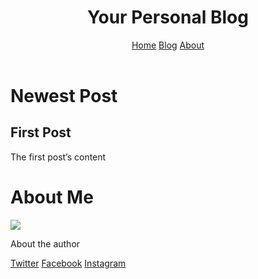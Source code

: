 

<!DOCTYPE html>
<html>
   <head>
      <title>Personal Blog</title>
      </head> 
   <body>
      <header>   
      <h1>Your Personal Blog</h1>
      <nav>
         <a href=”domain.tld/home”>Home</a>
         <a href=”domain.tld/blog”>Blog</a>
         <a href=”domain.tld/about”>About</a>
      </nav>
      </header>
      <main>
         <div class=”row">
            <div class=”post-text-box”>
               <h1>Newest Post</h1>
               <section>
                  <h1>First Post</h1>
                  <p>The first post’s content</p>
               </section>
            </div>
            <div class=”profile”>
               <h1>About Me</h1>
               <img src=”profile-picture.png”>
               <p>About the author</p>
            </div>  
         </div>        
      </main>
      <footer>
         <a href=”twitter.com/author”>Twitter</a>
         <a href=”facebook.com/author”>Facebook</a>
         <a href=”instagram.com/author”>Instagram</a>
      </footer>
    </body>
</html>
